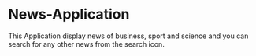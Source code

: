 # News-Application
This Application display news of business, sport and science and you can search for any other news from the search icon.   
